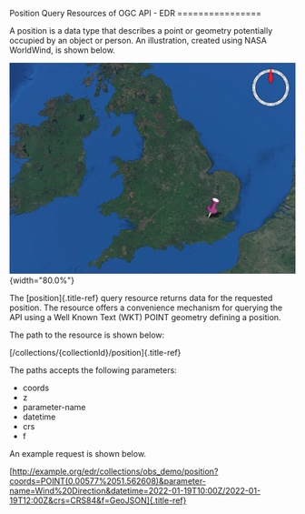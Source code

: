 Position Query Resources of OGC API - EDR ================

A position is a data type that describes a point or geometry potentially
occupied by an object or person. An illustration, created using NASA
WorldWind, is shown below.

![image](../img/position.png){width="80.0%"}

The [position]{.title-ref} query resource returns data for the requested
position. The resource offers a convenience mechanism for querying the
API using a Well Known Text (WKT) POINT geometry defining a position.

The path to the resource is shown below:

[/collections/{collectionId}/position]{.title-ref}

The paths accepts the following parameters:

-   coords
-   z
-   parameter-name
-   datetime
-   crs
-   f

An example request is shown below.

[http://example.org/edr/collections/obs_demo/position?coords=POINT(0.00577%2051.562608)&parameter-name=Wind%20Direction&datetime=2022-01-19T10:00Z/2022-01-19T12:00Z&crs=CRS84&f=GeoJSON]{.title-ref}
